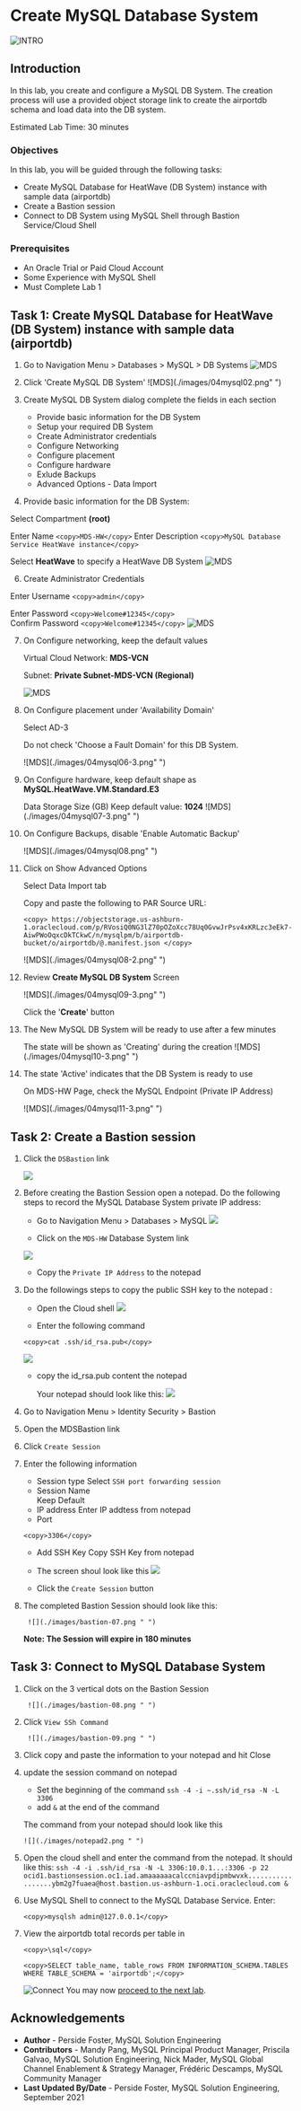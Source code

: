 # Create MySQL Database System
![INTRO](./images/00_mds_heatwave_2.png " ") 


## Introduction

In this lab, you create and configure a MySQL DB System. The creation process will use a provided object storage link to create the airportdb schema and load data into the DB system.    

Estimated Lab Time: 30 minutes


### Objectives

In this lab, you will be guided through the following tasks:

- Create MySQL Database for HeatWave (DB System) instance with sample data (airportdb)
- Create a Bastion session 
- Connect to DB System using MySQL Shell through Bastion Service/Cloud Shell


### Prerequisites

- An Oracle Trial or Paid Cloud Account
- Some Experience with MySQL Shell
- Must Complete Lab 1


## Task 1: Create MySQL Database for HeatWave (DB System) instance with sample data (airportdb)

1. Go to Navigation Menu > Databases > MySQL > DB Systems
    ![MDS](./images/04mysql01.png " ")

2. Click 'Create MySQL DB System'
    ![MDS](./images/04mysql02.png" ")

3. Create MySQL DB System dialog complete the fields in each section

    - Provide basic information for the DB System
    - Setup your required DB System
    - Create Administrator credentials
    - Configure Networking
    - Configure placement
    - Configure hardware
    - Exlude Backups
    - Advanced Options - Data Import
   

4. Provide basic information for the DB System:

 Select Compartment **(root)**

 Enter Name
     ```
    <copy>MDS-HW</copy>
    ```
 Enter Description 
    ```
    <copy>MySQL Database Service HeatWave instance</copy>
    ```
 
 Select **HeatWave** to specify a HeatWave DB System
    ![MDS](./images/04mysql03-3.png " ")

6. Create Administrator Credentials

 Enter Username
    ```
    <copy>admin</copy>
    ```
    
 Enter Password
    ```
    <copy>Welcome#12345</copy>
    ```   
 Confirm Password
    ```
    <copy>Welcome#12345</copy>
    ```
    ![MDS](./images/04mysql04.png " ")

7. On Configure networking, keep the default values

    Virtual Cloud Network: **MDS-VCN**
    
    Subnet: **Private Subnet-MDS-VCN (Regional)**

    ![MDS](./images/04mysql05.png " ")

8. On Configure placement under 'Availability Domain'
   
    Select AD-3

    Do not check 'Choose a Fault Domain' for this DB System. 

    ![MDS](./images/04mysql06-3.png" ")

9. On Configure hardware, keep default shape as **MySQL.HeatWave.VM.Standard.E3**

    Data Storage Size (GB) Keep default value:  **1024**
    ![MDS](./images/04mysql07-3.png" ")

10. On Configure Backups, disable 'Enable Automatic Backup'

    ![MDS](./images/04mysql08.png" ")

11. Click on Show Advanced Options 

    Select Data Import tab

    Copy and paste the following to PAR Source URL: 
  
    ```
    <copy> https://objectstorage.us-ashburn-1.oraclecloud.com/p/RVosiQ0NG3lZ70pOZoXcc78Uq0GvwJrPsv4xKRLzc3eEk7-AiwPWoOqxcDkTCkwC/n/mysqlpm/b/airportdb-bucket/o/airportdb/@.manifest.json </copy>
    ```   
    ![MDS](./images/04mysql08-2.png" ")

12. Review **Create MySQL DB System**  Screen 

    ![MDS](./images/04mysql09-3.png" ")

    
    Click the '**Create**' button

13. The New MySQL DB System will be ready to use after a few minutes 

    The state will be shown as 'Creating' during the creation
    ![MDS](./images/04mysql10-3.png" ")

14. The state 'Active' indicates that the DB System is ready to use 

    On MDS-HW Page, check the MySQL Endpoint (Private IP Address) 

    ![MDS](./images/04mysql11-3.png" ")

## Task 2: Create a Bastion session

1. Click the `DSBastion` link

     ![](./images/bastion-05.png " ")

2. Before creating the Bastion Session open a notepad. Do the following steps to record the MySQL Database System private IP address:

    - Go to Navigation Menu > Databases > MySQL
     ![](./images/db-list.png " ")

    - Click on the `MDS-HW` Database System link

     ![](./images/db-active.png " ")
    
    - Copy the `Private IP Address` to the notepad

3. Do the followings steps to copy  the public SSH key to the  notepad :

    - Open the Cloud shell
     ![](./images/cloudshell-10.png " ")    

    - Enter the following command

     ```
     <copy>cat .ssh/id_rsa.pub</copy>
     ```    
     ![](./images/cloudshell-11.png " ")  

    - copy the id_rsa.pub content the notepad

        Your notepad should look like this:
        ![](./images/notepad1.png " ")  
        
4. Go to Navigation Menu > Identity Security > Bastion

5. Open the MDSBastion link

6. Click `Create Session`

7. Enter the following information
    - Session type
      Select `SSH port forwarding session`
    - Session Name  
        Keep Default
    - IP address
        Enter IP addtess from notepad
    - Port
     ```
     <copy>3306</copy>
     ```      
    - Add SSH Key
        Copy SSH Key from notepad
    - The screen shoul look like this
        ![](./images/bastion-06.png " ") 

    - Click the `Create Session` button 

8. The completed Bastion Session should look like this:

        ![](./images/bastion-07.png " ") 

    **Note: The Session will expire in 180 minutes**

## Task 3: Connect to MySQL Database System

1. Click on the 3 vertical dots on the Bastion Session

        ![](./images/bastion-08.png " ") 

2. Click `View SSh Command`  

        ![](./images/bastion-09.png " ") 

3. Click copy and paste the information to your notepad and hit Close

4.  update the session command on notepad
    - Set the beginning of the command `ssh -4 -i ~.ssh/id_rsa -N -L 3306`
    - add `&` at the end of the command
    
    The command from your notepad should look like this

        ![](./images/notepad2.png " ") 
    
5. Open the cloud shell and enter the command from the notepad. It should like this:
    `ssh -4 -i .ssh/id_rsa -N -L 3306:10.0.1...:3306 -p 22 ocid1.bastionsession.oc1.iad.amaaaaaacalccniavpdipmbwvxk..................ybm2g7fuaea@host.bastion.us-ashburn-1.oci.oraclecloud.com &`

6. Use MySQL Shell to connect to the MySQL Database Service. Enter: 

     ```
     <copy>mysqlsh admin@127.0.0.1</copy>
     ``` 
7. View  the airportdb total records per table in 

    ```
    <copy>\sql</copy>
    ```

    ```
    <copy>SELECT table_name, table_rows FROM INFORMATION_SCHEMA.TABLES WHERE TABLE_SCHEMA = 'airportdb';</copy>
    ```
    ![Connect](./images/09import02.png " ") 
You may now [proceed to the next lab](#next).

## Acknowledgements
* **Author** - Perside Foster, MySQL Solution Engineering 
* **Contributors** - Mandy Pang, MySQL Principal Product Manager,  Priscila Galvao, MySQL Solution Engineering, Nick Mader, MySQL Global Channel Enablement & Strategy Manager, Frédéric Descamps, MySQL Community Manager
* **Last Updated By/Date** - Perside Foster, MySQL Solution Engineering, September 2021
